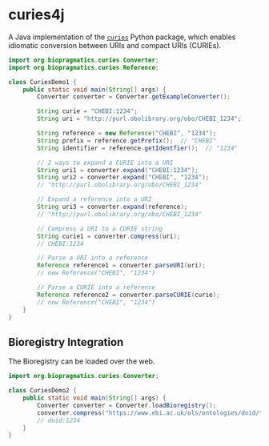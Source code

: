 # curies4j

A Java implementation of the [`curies`](https://github.com/cthoyt/curies/) Python package,
which enables idiomatic conversion between URIs and compact URIs (CURIEs).

```java
import org.biopragmatics.curies.Converter;
import org.biopragmatics.curies.Reference;

class CuriesDemo1 {
    public static void main(String[] args) {
        Converter converter = Converter.getExampleConverter();

        String curie = "CHEBI:1234";
        String uri = "http://purl.obolibrary.org/obo/CHEBI_1234";

        String reference = new Reference("CHEBI", "1234");
        String prefix = reference.getPrefix();  // "CHEBI"
        String identifier = reference.getIdentfier();  // "1234"

        // 2 ways to expand a CURIE into a URI
        String uri1 = converter.expand("CHEBI:1234");
        String uri2 = converter.expand("CHEBI", "1234");
        // "http://purl.obolibrary.org/obo/CHEBI_1234"

        // Expand a reference into a URI
        String uri3 = converter.expand(reference);
        // "http://purl.obolibrary.org/obo/CHEBI_1234"

        // Compress a URI to a CURIE string
        String curie1 = converter.compress(uri);
        // CHEBI:1234

        // Parse a URI into a reference
        Reference reference1 = converter.parseURI(uri);
        // new Reference("CHEBI", "1234")

        // Parse a CURIE into a reference
        Reference reference2 = converter.parseCURIE(curie);
        // new Reference("CHEBI", "1234")
    }
}
```

## Bioregistry Integration

The Bioregistry can be loaded over the web.

```java
import org.biopragmatics.curies.Converter;

class CuriesDemo2 {
    public static void main(String[] args) {
        Converter converter = Converter.loadBioregistry();
        converter.compress("https://www.ebi.ac.uk/ols/ontologies/doid/terms?obo_id=DOID:1234");
        // doid:1234
    }
}
```
